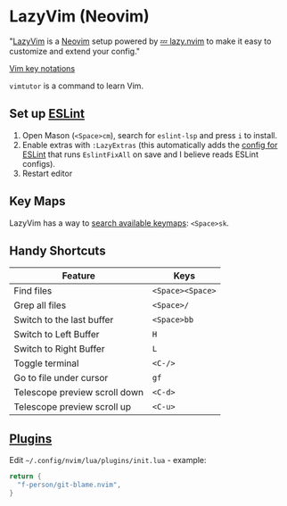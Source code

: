 # LazyVim (Neovim)
"[LazyVim](https://www.lazyvim.org/) is a [Neovim](https://neovim.io/) setup powered by [💤 lazy.nvim](https://github.com/folke/lazy.nvim) to make it easy to customize and extend your config."  

[Vim key notations](https://vimdoc.sourceforge.net/htmldoc/intro.html#keycodes) 

`vimtutor` is a command to learn Vim.  

## Set up [ESLint](https://eslint.org/)
1) Open Mason (`<Space>cm`), search for `eslint-lsp` and press `i` to install.
2) Enable extras with `:LazyExtras` (this automatically adds the [config for ESLint](https://www.lazyvim.org/extras/linting/eslint) that runs `EslintFixAll` on save and I believe reads ESLint configs).
3) Restart editor

## Key Maps
LazyVim has a way to [search available keymaps](https://github.com/LazyVim/LazyVim/discussions/690): `<Space>sk`.

## Handy Shortcuts
Feature | Keys
-|-
Find files | `<Space><Space>`
Grep all files | `<Space>/`
Switch to the last buffer | `<Space>bb`
Switch to Left Buffer | `H`
Switch to Right Buffer | `L`
Toggle terminal | `<C-/>`
Go to file under cursor | `gf`
Telescope preview scroll down | `<C-d>`
Telescope preview scroll up | `<C-u>`
## [Plugins](https://github.com/folke/lazy.nvim#-structuring-your-plugins)
Edit `~/.config/nvim/lua/plugins/init.lua` - example:
```lua
return {
  "f-person/git-blame.nvim",
}

